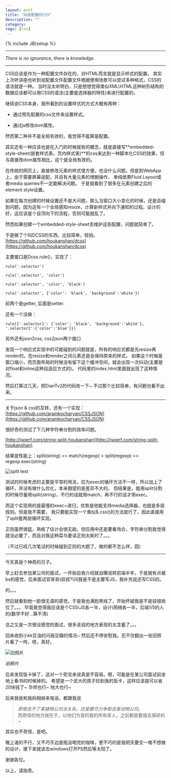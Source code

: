 ```yaml
---
layout: post
title: "动态配置的CSS"
description: ""
category: 
tags: [css]
---
```

{% include JB/setup %}

--------------------------------------------

*There is no ignorance, there is knowledge.*

--------------------------------------------

CSS应该是作为一种配置文件存在的，对HTML而言就是显示样式的配置。
其实上次听讲座也听到说配置文件配置文件根据使用场景可以尝试多种格式，CSS的语法就是一种。
当时没太听明白，只是想想觉得类似XML\HTML这种树形结构的数据应该都可以用CSS的语法(主要是选择器的特性)来进行配置的。

继续说CSS本身，我所看到的设置样式的方式大概有两种：

* 通过预先配置的css文件来设置样式。

* 通过js修改dom属性。

然而第二种并不是全局有效的，我觉得不能算是配置。

其实还有一种应该也是在入门的时候就有的概念，就是直接写**embedded-style-sheet(嵌套样式表，页内样式表)**的css来达到一种脚本化CSS的效果，但与直接改dom属性相比，这个是全局有效的。

在传统的网页上，直接修改元素的样式很方便，也没什么问题。但是到WebApp上，由于需要屏幕适配，并且有大量元素的增删操作，
单纯依靠Fluid Layout或者media queries不一定能解决问题。
于是就看到了很多在元素创建之后的element style设置。

如果在每次创建的时候设置还不是大问题，那么当窗口大小变化的时候，还是会碰到问题。因为这有一个全局感知resize，计算新样式并向下通知的过程。设计的好，这应该是个自顶向下的流程，否则可能就乱了。

然而如果创建一个embedded-style-sheet去维护这些配置，问题就简单了。

于是做了个叫DCSS的东西，比较简单，轻拍。
[https://github.com/houkanshan/dcss](https://github.com/houkanshan/dcss)

主要接口是Dcss.rule()，实现了：

    rule('.selector')

    rule('.selector', 'color')

    rule('.selector', 'color', 'black')

    rule('.selector', {'color': 'black', 'background':'white'})
     
前两个是getter, 后面是setter.

还有一个没做：

    rule({'.selector1': {'color': 'black', 'background':'white'}, '.selector2':{'color':'blue'}})



另外还有json2css, css2json两个接口

发现一个响应式实现中的可能碰到的问题就是，所有的响应式都是先resize再render的，在resize和render之间元素还是会保持原来的样式，
如果这个时候是窗口缩小，而页面布局的时候没有留下这个缓冲空间，就会出现一次抖动(主要是对float和inline这种自适应方式的)。
代码里的index.html里面就出现了这种情况。

然后打算过几天，把DianTv2的代码改一下~ 不过那个比较简单，有问题也看不出来。


----------------------------------------

关于json & css的互转，还有一个实现： [https://github.com/aramkocharyan/CSSJSON](https://github.com/aramkocharyan/CSSJSON)



很好奇的测试了下几种字符串分割的效率问题。

[http://jsperf.com/string-split-houkanshan](http://jsperf.com/string-split-houkanshan)

结果是性能上：split(string) >> match(regexp) > split(regexp) >> regexp.exec(string)

![split test](https://docs.google.com/drawings/pub?id=1nSp_-WbH6E4oRfumYWKhSHNEc1qOMcIDDDEnn7yvgw8&w=930&h=466)

测试的时候考虑的主要是平常的用法，应为exec的循环方法不一样，所以加上了循环，并没有做什么优化，本来期望的是差异不大的。
但结果是，能用split分割的时候尽量用split(string)，不行的话就用match，再不行的话才用exec。

而这个实现用的是最慢的exec+递归，优势是他能支持media选择器，也就是多层规则。但是我不需要，
我只要能实现一个类似$.css()的方法就行了，因此直接用了split套两层循环实现。

正则虽然很猛，熟练了估计会很无敌。但应用中还是要看场合，字符串分割我觉得就没必要了，而且对我这种菜鸟要读正则太耗时了。。。

（不过已经几次笔试的时候碰到正则的大题了，做的都不怎么样，囧）


----------------------------------------

今天真是个神奇的日子。

早上赶去参加某公司的面试，一开始自我介绍就自曝说转前端半年，于是就有点被bs的感觉，后来面试官哥哥(叔叔?)问我是不是主要写JS，我补充说还写CSS的。

的。。。

然后就看到他一脸很无语的感觉。于是我也满脸黑线了，开始怀疑我是不是投错岗位了。。。
毕竟我觉得我应该是个CSS\JS各一半，设计\网络各一半，后端1/5的人的(数学不好...算不清)

总之又是一次很没感觉的面试，很多该说的地方表现的太含蓄了。。。

回来收到小kk豆油的问我豆瓣的情况~ 然后还不停安慰我。忍不住翻出一张旧照片看了一阵，唔，真好。

![旧照片](https://docs.google.com/drawings/pub?id=1UiYFbsChBatVkMondOCaWeXIHzwVA61uKCdP-12d3tY&w=545&h=100)

*旧照片*

后来发现饭卡掉了，这对一个死宅来说真是不容易。嗯，可能是在某公司面试前坐地上看书的时候掉的。
希望是一个武大的孩子捡到我的饭卡，这样应该就可以省20块钱了~ 华师也行~ 地大也行~

后来我爸和我妈相继来电话，都跟我说    
> *即使去不了某植物公司没关系，还是要尽力争取去某动物公司*。   
而奇怪的地方就在于，以他们为首的我的所有家人，之前都是要我去保研的~ 

其实也不奇怪，是吧。

晚上渴的不行，又不巧手边是瓶没喝完的咖啡，更不巧的是我明天要交一堆不想做的设计，接下来就该去windows打开PS然后等太阳了。

谢谢各位。


以上，请指责。

